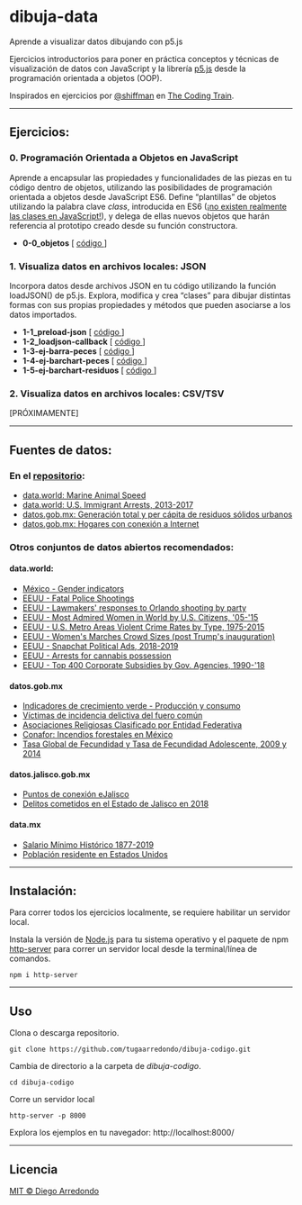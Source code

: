 # dibuja-data
Aprende a visualizar datos dibujando con p5.js

Ejercicios introductorios para poner en práctica conceptos y técnicas de visualización de datos con JavaScript y la librería [p5.js](https://p5js.org/) desde la programación orientada a objetos (OOP).

Inspirados en ejercicios por [@shiffman](https://github.com/CodingTrain/website) en [The Coding Train](https://www.youtube.com/playlist?list=PLRqwX-V7Uu6Zy51Q-x9tMWIv9cueOFTFA).

___

## Ejercicios:

### 0. Programación Orientada a Objetos en JavaScript
Aprende a encapsular las propiedades y funcionalidades de las piezas en tu código dentro de objetos, utilizando las posibilidades de programación orientada a objetos desde JavaScript ES6. Define “plantillas” de objetos utilizando la palabra clave *class*, introducida en ES6 ([¡no existen realmente las clases en JavaScript!](https://github.com/getify/You-Dont-Know-JS/blob/2nd-ed/objects-classes/ch4.md)), y delega de ellas nuevos objetos que harán referencia al prototipo creado desde su función constructora.

- **0-0_objetos**  [ [ código ](ejercicios/0-0_objetos) ]

### 1. Visualiza datos en archivos locales: JSON
Incorpora datos desde archivos JSON en tu código utilizando la función loadJSON() de p5.js. Explora, modifica y crea “clases” para dibujar distintas formas con sus propias propiedades y métodos que pueden asociarse a los datos importados.

- **1-1_preload-json**  [ [ código ](ejercicios/1-1_preload-json) ]
- **1-2_loadjson-callback**  [ [ código ](ejercicios/1-2_loadjson-callback)] 
- **1-3-ej-barra-peces**  [ [ código ](ejercicios/1-3_ej-barras-peces) ]
- **1-4-ej-barchart-peces**  [ [ código ](ejercicios/1-4_ej-barchart-peces) ]
- **1-5-ej-barchart-residuos** [ [ código ](ejercicios/1-5_ej-barchart-residuos) ]

### 2. Visualiza datos en archivos locales: CSV/TSV

 [PRÓXIMAMENTE]

____

## Fuentes de datos:
### En el [repositorio](data/):
- [data.world: Marine Animal Speed](https://data.world/jamesgray/marine-animal-speed)
- [data.world: U.S. Immigrant Arrests, 2013-2017](https://data.world/carlvlewis/us-immigrant-arrests-2013-2017)
- [datos.gob.mx: Generación total y per cápita de residuos sólidos urbanos](https://datos.gob.mx/busca/dataset/indicadores-de-crecimiento-verde--produccion-y-consumo)
- [datos.gob.mx: Hogares con conexión a Internet](https://datos.gob.mx/busca/dataset/hogares-con-conexion-a-internet-derechos-culturales-recepcion-del-derecho)

### Otros conjuntos de datos abiertos recomendados:
#### data.world:
- [México - Gender indicators](https://data.world/hdx/0994721a-502f-4631-b64f-3f83f9188731)
- [EEUU - Fatal Police Shootings](https://data.world/data-society/fatal-police-shootings)
- [EEUU - Lawmakers' responses to Orlando shooting by party](https://data.world/carlvlewis/lawmakers-responses-to-orlando-shooting-by-party-affiliatio)
- [EEUU - Most Admired Women in World by U.S. Citizens, '05-'15](https://data.world/carlvlewis/most-admired-women-in-world-by-u-s-citizens-05-15)
- [EEUU - U.S. Metro Areas Violent Crime Rates by Type, 1975-2015](https://data.world/carlvlewis/u-s-metro-areas-violent-crime-rates-by-type-1970-2015)
- [EEUU - Women's Marches Crowd Sizes (post Trump's inauguration)](https://data.world/carlvlewis/womens-marches-crowd-sizes)
- [EEUU - Snapchat Political Ads, 2018-2019](https://data.world/carlvlewis/snapchat-political-ads-2018-2019/workspace/project-summary?agentid=carlvlewis&datasetid=snapchat-political-ads-2018-2019) 
- [EEUU - Arrests for cannabis possession](https://data.world/opensavannah/cannabis-justice)
- [EEUU - Top 400 Corporate Subsidies by Gov. Agencies, 1990-'18](https://data.world/opensavannah/top-400-corporate-subsidies-by-gov-agencies-1990-18)

#### datos.gob.mx
- [Indicadores de crecimiento verde - Producción y consumo](https://datos.gob.mx/busca/dataset/indicadores-de-crecimiento-verde--produccion-y-consumo)
- [Víctimas de incidencia delictiva del fuero común](https://datos.gob.mx/busca/dataset/victimas-de-incidencia-delictiva-del-fuero-comun)
- [Asociaciones Religiosas Clasificado por Entidad Federativa](https://datos.gob.mx/busca/dataset/direccion-general-de-asociaciones-religiosas/resource/13ed1470-8483-4883-843b-875da69b15b1)
- [Conafor: Incendios forestales en México](https://datos.gob.mx/busca/dataset/incendios-forestales)
- [Tasa Global de Fecundidad y Tasa de Fecundidad Adolescente, 2009 y 2014](https://datos.gob.mx/busca/dataset/salud-sexual-y-reproductiva/resource/2413210a-0137-491e-b3d9-0f015dbce02e)

#### datos.jalisco.gob.mx
- [Puntos de conexión eJalisco](https://datos.jalisco.gob.mx/dataset/puntos-de-conexion-ejalisco)
- [Delitos cometidos en el Estado de Jalisco en 2018](https://datos.jalisco.gob.mx/dataset/delitos-cometidos-en-el-estado-de-jalisco-en-2018)

#### data.mx
- [Salario Mínimo Histórico 1877-2019](http://datamx.io/dataset/salario-minimo-historico-1877-2019/resource/86a113d7-3f44-4817-8adc-cb0d226a9d5b)
- [Población residente en Estados Unidos](http://datamx.io/dataset/poblacion-residente-en-estados-unidos)
___ 

## Instalación:
Para correr todos los ejercicios localmente, se requiere habilitar un servidor local.

Instala la versión de [Node.js](https://nodejs.org/en/download/) para tu sistema operativo y el paquete de npm [http-server](https://www.npmjs.com/package/http-server) para correr un servidor local desde la terminal/línea de comandos.

```
npm i http-server
````
___

## Uso

Clona o descarga repositorio.
```
git clone https://github.com/tugaarredondo/dibuja-codigo.git
```

Cambia de directorio a la carpeta de *dibuja-codigo*.

```
cd dibuja-codigo
```

Corre un servidor local
```
http-server -p 8000
```

Explora los ejemplos en tu navegador: http://localhost:8000/
____

## Licencia

[MIT © Diego Arredondo](../LICENSE)
